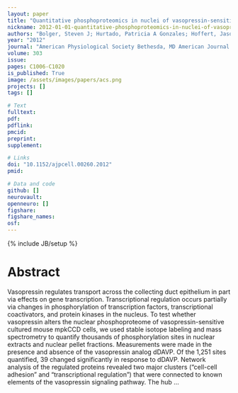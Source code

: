 ```yaml
---
layout: paper
title: "Quantitative phosphoproteomics in nuclei of vasopressin-sensitive renal collecting duct cells"
nickname: 2012-01-01-quantitative-phosphoproteomics-in-nuclei-of-vasopressin-sensitive-renal-collecting-duct-cells
authors: "Bolger, Steven J; Hurtado, Patricia A Gonzales; Hoffert, Jason D; Saeed, Fahad; Pisitkun, Trairak; Knepper, Mark A; "
year: "2012"
journal: "American Physiological Society Bethesda, MD American Journal of Physiology-Cell Physiology"
volume: 303
issue:
pages: C1006-C1020
is_published: True
image: /assets/images/papers/acs.png
projects: []
tags: []

# Text
fulltext:
pdf:
pdflink:
pmcid:
preprint: 
supplement:

# Links
doi: "10.1152/ajpcell.00260.2012"
pmid:

# Data and code
github: []
neurovault:
openneuro: []
figshare:
figshare_names:
osf:
---
```

{% include JB/setup %}

# Abstract

Vasopressin regulates transport across the collecting duct epithelium in part via effects on gene transcription. Transcriptional regulation occurs partially via changes in phosphorylation of transcription factors, transcriptional coactivators, and protein kinases in the nucleus. To test whether vasopressin alters the nuclear phosphoproteome of vasopressin-sensitive cultured mouse mpkCCD cells, we used stable isotope labeling and mass spectrometry to quantify thousands of phosphorylation sites in nuclear extracts and nuclear pellet fractions. Measurements were made in the presence and absence of the vasopressin analog dDAVP. Of the 1,251 sites quantified, 39 changed significantly in response to dDAVP. Network analysis of the regulated proteins revealed two major clusters (“cell-cell adhesion” and “transcriptional regulation”) that were connected to known elements of the vasopressin signaling pathway. The hub …
